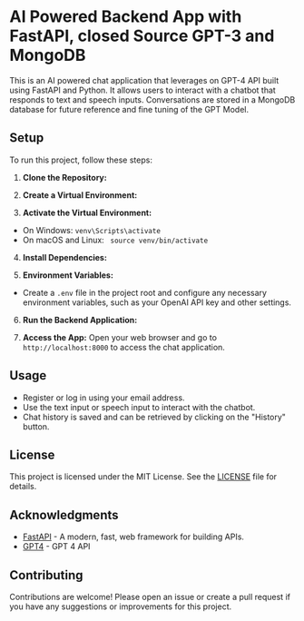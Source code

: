 
# AI Powered Backend App with FastAPI, closed Source GPT-3 and MongoDB
This is an AI powered chat application that leverages on GPT-4 API built using FastAPI and Python. It allows users to interact with a chatbot that responds to text and speech inputs. Conversations are stored in a MongoDB database for future reference and fine tuning of the GPT Model. 

## Setup
To run this project, follow these steps:

1. **Clone the Repository:**
   
2. **Create a Virtual Environment:**
   
3. **Activate the Virtual Environment:**
- On Windows:
  ``` venv\Scripts\activate  ```
- On macOS and Linux:
  ```  source venv/bin/activate  ```
  
4. **Install Dependencies:**

5. **Environment Variables:**
- Create a `.env` file in the project root and configure any necessary environment variables, such as your OpenAI API key and other settings.

6. **Run the Backend Application:**

8. **Access the App:**
Open your web browser and go to `http://localhost:8000` to access the chat application.

## Usage

- Register or log in using your email address.
- Use the text input or speech input to interact with the chatbot.
- Chat history is saved and can be retrieved by clicking on the "History" button.

## License

This project is licensed under the MIT License. See the [LICENSE](LICENSE) file for details.

## Acknowledgments

- [FastAPI](https://fastapi.tiangolo.com/) - A modern, fast, web framework for building APIs.
- [GPT4]([https://www.sqlite.org](https://platform.openai.com/docs/api-reference/completions/create)/) - GPT 4 API

## Contributing

Contributions are welcome! Please open an issue or create a pull request if you have any suggestions or improvements for this project.

